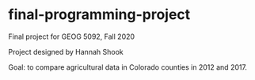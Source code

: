 # final-programming-project
Final project for GEOG 5092, Fall 2020

Project designed by Hannah Shook

Goal: to compare agricultural data in Colorado counties in 2012 and 2017.
